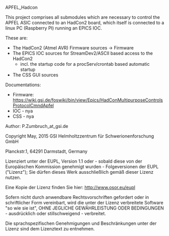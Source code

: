 APFEL_Hadcon

This project comprises all submodules which are necessary to control the APFEL ASIC connected to an HadCon2 board,
which itself is connected to a linux PC (Raspberry PI) running an EPICS IOC.

These are:
  * The HadCon2 (Atmel AVR) Firmware sources -> Firmware
  * The EPICS IOC sources for StreamDev2/ASCII based access to the HadCon2
     * incl. the startup code for a procServ/crontab based automatic startup
  * The CSS GUI sources 
  
Documentations:
  * Firmware: https://wiki.gsi.de/foswiki/bin/view/Epics/HadConMultipurposeControlsProtocolCmndApfel
  * IOC - nya
  * CSS - nya

Author: P.Zumbruch_at_gsi.de

Copyright May, 2015  GSI Helmholtzzentrum für Schwerionenforschung GmbH

Planckstr.1, 64291 Darmstadt, Germany

Lizenziert unter der EUPL, Version 1.1 oder - sobald diese von der Europäischen Kommission genehmigt wurden - Folgeversionen der EUPL ("Lizenz"); Sie dürfen dieses Werk ausschließlich gemäß dieser Lizenz nutzen.

Eine Kopie der Lizenz finden Sie hier: http://www.osor.eu/eupl

Sofern nicht durch anwendbare Rechtsvorschriften gefordert oder in schriftlicher Form vereinbart, wird die unter der Lizenz verbreitete Software "so wie sie ist", OHNE JEGLICHE GEWÄHRLEISTUNG ODER BEDINGUNGEN - ausdrücklich oder stillschweigend - verbreitet.

Die sprachspezifischen Genehmigungen und Beschränkungen unter der Lizenz sind dem Lizenztext zu entnehmen.
